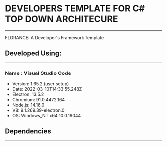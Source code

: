 # DEVELOPERS TEMPLATE FOR C# TOP DOWN ARCHITECURE
---
FLORANCE: A Developer's Framework Template

## Developed Using:
---
### Name : Visual Studio Code
* Version: 1.65.2 (user setup)
* Date: 2022-03-10T14:33:55.248Z
* Electron: 13.5.2
* Chromium: 91.0.4472.164
* Node.js: 14.16.0
* V8: 9.1.269.39-electron.0
* OS: Windows_NT x64 10.0.19044

## Dependencies
---

